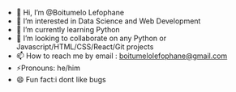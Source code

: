 - 👋 Hi, I’m @Boitumelo Lefophane
- 👀 I’m interested in Data Science and Web Development
- 🌱 I’m currently learning Python 
- 💞️ I’m looking to collaborate on any Python or Javascript/HTML/CSS/React/Git projects
- 📫 How to reach me by email : boitumelolefophane@gmail.com
- ⚡Pronouns: he/him
- 😄 Fun fact:i dont like bugs

<!---
Boitumeloh/Boitumeloh is a ✨ special ✨ repository because its `README.md` (this file) appears on your GitHub profile.
You can click the Preview link to take a look at your changes.
--->
